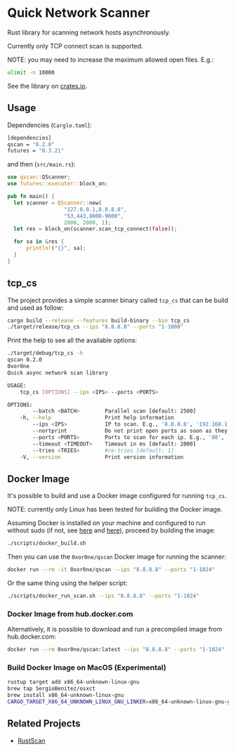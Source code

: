 # Quick Network Scanner

Rust library for scanning network hosts asynchronously.

Currently only TCP connect scan is supported.

NOTE: you may need to increase the maximum allowed open files. E.g.:

```bash
ulimit -n 10000
```

See the library on [crates.io](https://crates.io/crates/qscan).

## Usage

Dependencies (`Carglo.toml`):

```bash
[dependencies]
qscan = "0.2.0"
futures = "0.3.21"
```

and then (`src/main.rs`):

```rust
use qscan::QScanner;
use futures::executor::block_on;

pub fn main() {
  let scanner = QScanner::new(
                  "127.0.0.1,8.8.8.8",
                  "53,443,8000-9000",
                  2000, 2000, 1);
  let res = block_on(scanner.scan_tcp_connect(false));

  for sa in &res {
      println!("{}", sa);
  }
}
```

## tcp_cs

The project provides a simple scanner binary called `tcp_cs` that can be build
and used as follow:

```bash
cargo build --release --features build-binary --bin tcp_cs
./target/release/tcp_cs --ips "8.8.8.8" --ports "1-1000"
```

Print the help to see all the available options:

```bash
./target/debug/tcp_cs -h
qscan 0.2.0
0xor0ne
Quick async network scan library

USAGE:
    tcp_cs [OPTIONS] --ips <IPS> --ports <PORTS>

OPTIONS:
        --batch <BATCH>        Parallel scan [default: 2500]
    -h, --help                 Print help information
        --ips <IPS>            IP to scan. E.g., '8.8.8.8', '192.168.1.0/24'
        --nortprint            Do not print open ports as soon as they are found
        --ports <PORTS>        Ports to scan for each ip. E.g., '80', '1-1024'
        --timeout <TIMEOUT>    Timeout in ms [default: 2000]
        --tries <TRIES>        #re-tries [default: 1]
    -V, --version              Print version information

```

## Docker Image

It's possible to build and use a Docker image configured for running `tcp_cs`.

NOTE: currently only Linux has been tested for building the Docker image.

Assuming Docker is installed on your machine and configured to run without sudo
(if not, see [here][1] and [here][2]), proceed
by building the image:

```bash
./scripts/docker_build.sh
```

Then you can use the `0xor0ne/qscan` Docker image for running the scanner:

```bash
docker run --rm -it 0xor0ne/qscan --ips "8.8.8.8" --ports "1-1024"
```

Or the same thing using the helper script:

```bash
./scripts/docker_run_scan.sh --ips "8.8.8.8" --ports "1-1024"
```

### Docker Image from hub.docker.com

Alternatively, it is possible to download and run a precompiled image from
hub.docker.com:

```bash
docker run --rm 0xor0ne/qscan:latest --ips "8.8.8.8" --ports "1-1024"
```

### Build Docker Image on MacOS (Experimental)

```bash
rustup target add x86_64-unknown-linux-gnu
brew tap SergioBenitez/osxct
brew install x86_64-unknown-linux-gnu
CARGO_TARGET_X86_64_UNKNOWN_LINUX_GNU_LINKER=x86_64-unknown-linux-gnu-gcc ./scripts/docker_build.sh
```

## Related Projects

* [RustScan](https://github.com/RustScan/RustScan)

[1]: https://docs.docker.com/engine/install/
[2]: https://docs.docker.com/engine/install/linux-postinstall/
